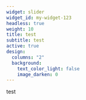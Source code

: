 ```yaml
---
widget: slider
widget_id: my-widget-123
headless: true
weight: 10
title: test
subtitle: test
active: true
design:
  columns: "2"
  background:
    text_color_light: false
    image_darken: 0
---
```

test